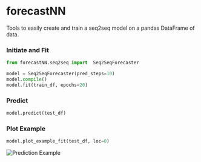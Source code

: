 # forecastNN

Tools to easily create and train a seq2seq model on a pandas DataFrame of data.


### Initiate and Fit
```python
from forecastNN.seq2seq import  Seq2SeqForecaster

model = Seq2SeqForecaster(pred_steps=10)
model.compile()
model.fit(train_df, epochs=20)

```

### Predict
```python
model.predict(test_df)
```

### Plot Example
```python
model.plot_example_fit(test_df, loc=0)
```

![Prediction Example](https://i.imgur.com/65q9OCi.jpg "Example from model.plot_example_fit(test_df)")
